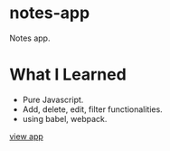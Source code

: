 # notes-app

Notes app.

# What I Learned

- Pure Javascript.
- Add, delete, edit, filter functionalities.
- using babel, webpack.

<a href="https://swethusiast.github.io/notes-app/public/">view app</a>
